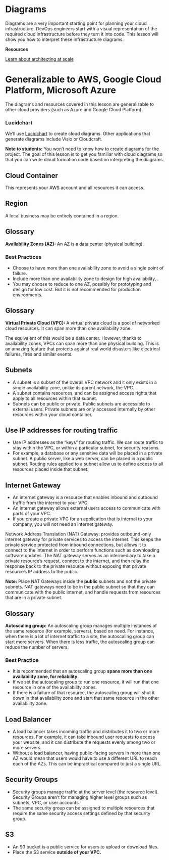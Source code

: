 # Diagrams
Diagrams are a very important starting point for planning your cloud infrastructure. DevOps engineers start with a visual representation of the required cloud infrastructure before they turn it into code. This lesson will show you how to interpret these infrastructure diagrams.

**Resources**

[Learn about architecting at scale](https://lethain.com/introduction-to-architecting-systems-for-scale/)

# Generalizable to AWS, Google Cloud Platform, Microsoft Azure
The diagrams and resources covered in this lesson are generalizable to other cloud providers (such as Azure and Google Cloud Platform).

### Lucidchart
We’ll use [Lucidchart](https://lucidchart.com/) to create cloud diagrams. Other applications that generate diagrams include Visio or Cloudcraft.

**Note to students:** You won’t need to know how to create diagrams for the project. The goal of this lesson is to get you familiar with cloud diagrams so that you can write cloud formation code based on interpreting the diagrams.

## Cloud Container
This represents your AWS account and all resources it can access.
## Region
A local business may be entirely contained in a region.

## Glossary
**Availability Zones (AZ):** An AZ is a data center (physical building). 
### Best Practices
  - Choose to have more than one availability zone to avoid a single point of failure.
  - Include more than one availability zone to design for high availability, . 
  - You may choose to reduce to one AZ, possibly for prototyping and design for low cost. But it is not recommended for production environments.
## Glossary
**Virtual Private Cloud (VPC):** A virtual private cloud is a pool of networked cloud resources. It can span more than one availability zone. 

The equivalent of this would be a data center. However, thanks to availability zones, VPCs can span more than one physical building. This is an amazing feature that protects against real world disasters like electrical failures, fires and similar events.

## Subnets
  - A subnet is a subset of the overall VPC network and it only exists in a single availability zone, unlike its parent network, the VPC. 
  - A subnet contains resources, and can be assigned access rights that apply to all resources within that subnet.
  - Subnets can be public or private. Public subnets are accessible to external users. Private subnets are only accessed internally by other resources within your cloud container.
## Use IP addresses for routing traffic
  - Use IP addresses as the “keys” for routing traffic. We can route traffic to stay within the VPC, or within a particular subnet, for security reasons.
  - For example, a database or any sensitive data will be placed in a private subnet. A public server, like a web server, can be placed in a public subnet. Routing rules applied to a subnet allow us to define access to all resources placed inside that subnet.
  
## Internet Gateway
  - An internet gateway is a resource that enables inbound and outbound traffic from the internet to your VPC. 
  - An internet gateway allows external users access to communicate with parts of your VPC. 
  - If you create a private VPC for an application that is internal to your company, you will not need an internet gateway.
  
Network Address Translation (NAT) Gateway: provides outbound-only internet gateway for private services to access the internet. This keeps the private service protected from inbound connections, but allows it to connect to the internet in order to perform functions such as downloading software updates. The NAT gateway serves as an intermediary to take a private resource’s request, connect to the internet, and then relay the response back to the private resource without exposing that private resource’s IP address to the public.

**Note:** Place NAT Gateways inside the **public** subnets and not the private subnets. NAT gateways need to be in the public subnet so that they can communicate with the public internet, and handle requests from resources that are in a private subnet.
  
## Glossary
**Autoscaling group:** An autoscaling group manages multiple instances of the same resource (for example, servers), based on need. For instance, when there is a lot of internet traffic to a site, the autoscaling group can start more servers. When there is less traffic, the autoscaling group can reduce the number of servers.
### Best Practice
  - It is recommended that an autoscaling group **spans more than one availability zone, for reliability**. 
  - If we set the autoscaling group to run one resource, it will run that one resource in one of the availability zones. 
  - If there is a failure of that resource, the autoscaling group will shut it down in that availability zone and start that same resource in the other availability zone.
  
## Load Balancer
  - A load balancer takes incoming traffic and distributes it to two or more resources. For example, it can take inbound user requests to access your website, and it can distribute the requests evenly among two or more servers.
  - Without a load balancer, having public-facing servers in more than one AZ would mean that users would have to use a different URL to reach each of the AZs. This can be impractical compared to just a single URL.

## Security Groups
  - Security groups manage traffic at the server level (the resource level). Security Groups aren’t for managing higher level groups such as subnets, VPC, or user accounts. 
  - The same security group can be assigned to multiple resources that require the same security access settings defined by that security group.
## S3
  - An S3 bucket is a public service for users to upload or download files. 
  - Place the S3 service **outside of your VPC.**
  
  
  
